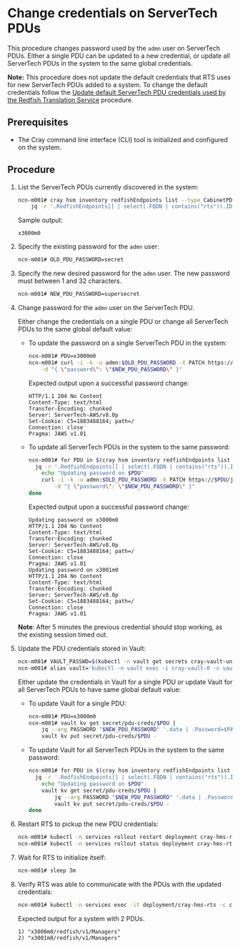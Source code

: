 # Change credentials on ServerTech PDUs
This procedure changes password used by the `admn` user on ServerTech PDUs. Either a single PDU can be updated to a new credential, or update all ServerTech PDUs in the system to the same global credentials.

**Note:** This procedure does not update the default credentials that RTS uses for new ServerTech PDUs added to a system. To change the default credentials follow the [Update default ServerTech PDU credentials used by the Redfish Translation Service](Update_default_ServerTech_PDU_credentials_used_by_the_Redfish_Translation_Service.md) procedure.

## Prerequisites
-   The Cray command line interface \(CLI\) tool is initialized and configured on the system.

## Procedure

1. List the ServerTech PDUs currently discovered in the system:

    ```bash
    ncn-m001# cray hsm inventory redfishEndpoints list --type CabinetPDUController --format json |
        jq -r '.RedfishEndpoints[] | select(.FQDN | contains("rts")).ID'
    ```

    Sample output:
    ```
    x3000m0
    ```

2.  Specify the existing password for the `admn` user:
    ```bash
    ncn-m001# OLD_PDU_PASSWORD=secret
    ```

3.  Specify the new desired password for the `admn` user. The new password must between 1 and 32 characters.
    ```bash
    ncn-m001# NEW_PDU_PASSWORD=supersecret
    ```

4.  Change password for the `admn` user on the ServerTech PDU. 
    
    Either change the credentials on a single PDU or change all ServerTech PDUs to the same global default value:
    -   To update the password on a single ServerTech PDU in the system:
        ```bash
        ncn-m001# PDU=x3000m0
        ncn-m001# curl -i -k -u admn:$OLD_PDU_PASSWORD -X PATCH https://$PDU/jaws/config/users/local/admn \
            -d "{ \"password\": \"$NEW_PDU_PASSWORD\" }"
        ```

        Expected output upon a successful password change:
        ```
        HTTP/1.1 204 No Content
        Content-Type: text/html
        Transfer-Encoding: chunked
        Server: ServerTech-AWS/v8.0p
        Set-Cookie: C5=1883488164; path=/
        Connection: close
        Pragma: JAWS v1.01
        ```

    -   To update all ServerTech PDUs in the system to the same password:
        ```bash
        ncn-m001# for PDU in $(cray hsm inventory redfishEndpoints list --type CabinetPDUController --format json | 
          jq -r '.RedfishEndpoints[] | select(.FQDN | contains("rts")).ID'); do
            echo "Updating password on $PDU"
            curl -i -k -u admn:$OLD_PDU_PASSWORD -X PATCH https://$PDU/jaws/config/users/local/admn \
                -d "{ \"password\": \"$NEW_PDU_PASSWORD\" }"
        done
        ```

        Expected output upon a successful password change:
        ```
        Updating password on x3000m0
        HTTP/1.1 204 No Content
        Content-Type: text/html
        Transfer-Encoding: chunked
        Server: ServerTech-AWS/v8.0p
        Set-Cookie: C5=1883488164; path=/
        Connection: close
        Pragma: JAWS v1.01
        Updating password on x3001m0
        HTTP/1.1 204 No Content
        Content-Type: text/html
        Transfer-Encoding: chunked
        Server: ServerTech-AWS/v8.0p
        Set-Cookie: C5=1883488164; path=/
        Connection: close
        Pragma: JAWS v1.01
        ```

    **Note**: After 5 minutes the previous credential should stop working, as the existing session timed out.

5.  Update the PDU credentials stored in Vault:
    ```bash
    ncn-m001# VAULT_PASSWD=$(kubectl -n vault get secrets cray-vault-unseal-keys -o json | jq -r '.data["vault-root"]' |  base64 -d)
    ncn-m001# alias vault='kubectl -n vault exec -i cray-vault-0 -c vault -- env VAULT_TOKEN=$VAULT_PASSWD VAULT_ADDR=http://127.0.0.1:8200 VAULT_FORMAT=json vault'
    ```

    Either update the credentials in Vault for a single PDU or update Vault for all ServerTech PDUs to have same global default value:
    -   To update Vault for a single PDU:
        ```bash
        ncn-m001# PDU=x3000m0
        ncn-m001# vault kv get secret/pdu-creds/$PDU | 
            jq --arg PASSWORD "$NEW_PDU_PASSWORD" '.data | .Password=$PASSWORD' |
            vault kv put secret/pdu-creds/$PDU -
        ```
    
    -   To update Vault for all ServerTech PDUs in the system to the same password:
        ```bash
        ncn-m001# for PDU in $(cray hsm inventory redfishEndpoints list --type CabinetPDUController --format json | 
          jq -r '.RedfishEndpoints[] | select(.FQDN | contains("rts")).ID'); do
            echo "Updating password on $PDU"
            vault kv get secret/pdu-creds/$PDU | 
                jq --arg PASSWORD "$NEW_PDU_PASSWORD" '.data | .Password=$PASSWORD' |
                vault kv put secret/pdu-creds/$PDU -
        done
        ```
        
6.  Restart RTS to pickup the new PDU credentials:

    ```bash
    ncn-m001# kubectl -n services rollout restart deployment cray-hms-rts
    ncn-m001# kubectl -n services rollout status deployment cray-hms-rts
    ```

7.  Wait for RTS to initialize itself:
    ```bash
    ncn-m001# sleep 3m
    ```

8.  Verify RTS was able to communicate with the PDUs with the updated credentials:
    ```bash
    ncn-m001# kubectl -n services exec -it deployment/cray-hms-rts -c cray-hms-rts-redis -- redis-cli keys '*/redfish/v1/Managers'
    ```

    Expected output for a system with 2 PDUs. 
    ```
    1) "x3000m0/redfish/v1/Managers"
    2) "x3001m0/redfish/v1/Managers"
    ```